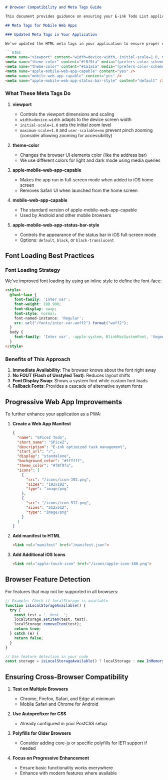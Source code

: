```markdown
# Browser Compatibility and Meta Tags Guide

This document provides guidance on ensuring your E-ink Todo List application is compatible across different browsers and devices.

## Meta Tags for Mobile Web Apps

### Updated Meta Tags in Your Application

We've updated the HTML meta tags in your application to ensure proper compatibility:

```html
<meta name="viewport" content="width=device-width, initial-scale=1.0, maximum-scale=1.0, user-scalable=no" />
<meta name="theme-color" content="#f8f9fa" media="(prefers-color-scheme: light)" />
<meta name="theme-color" content="#1a1a1a" media="(prefers-color-scheme: dark)" />
<meta name="apple-mobile-web-app-capable" content="yes" />
<meta name="mobile-web-app-capable" content="yes" />
<meta name="apple-mobile-web-app-status-bar-style" content="default" />
```

### What These Meta Tags Do

1. **viewport**
   - Controls the viewport dimensions and scaling
   - `width=device-width` adapts to the device screen width
   - `initial-scale=1.0` sets the initial zoom level
   - `maximum-scale=1.0` and `user-scalable=no` prevent pinch zooming (consider allowing zooming for accessibility)

2. **theme-color**
   - Changes the browser UI elements color (like the address bar)
   - We use different colors for light and dark mode using media queries

3. **apple-mobile-web-app-capable**
   - Makes the app run in full-screen mode when added to iOS home screen
   - Removes Safari UI when launched from the home screen

4. **mobile-web-app-capable**
   - The standard version of apple-mobile-web-app-capable
   - Used by Android and other mobile browsers

5. **apple-mobile-web-app-status-bar-style**
   - Controls the appearance of the status bar in iOS full-screen mode
   - Options: `default`, `black`, or `black-translucent`

## Font Loading Best Practices

### Font Loading Strategy

We've improved font loading by using an inline style to define the font-face:

```html
<style>
  @font-face {
    font-family: 'Inter var';
    font-weight: 100 900;
    font-display: swap;
    font-style: normal;
    font-named-instance: 'Regular';
    src: url("/fonts/inter-var.woff2") format("woff2");
  }
  body {
    font-family: 'Inter var', -apple-system, BlinkMacSystemFont, 'Segoe UI', Roboto, Oxygen, Ubuntu, Cantarell, 'Open Sans', 'Helvetica Neue', sans-serif;
  }
</style>
```

### Benefits of This Approach

1. **Immediate Availability**: The browser knows about the font right away
2. **No FOUT (Flash of Unstyled Text)**: Reduces layout shifts
3. **Font Display Swap**: Shows a system font while custom font loads
4. **Fallback Fonts**: Provides a cascade of alternative system fonts

## Progressive Web App Improvements

To further enhance your application as a PWA:

1. **Create a Web App Manifest**
   ```json
   {
     "name": "SPiceZ Todo",
     "short_name": "SPiceZ",
     "description": "E-ink optimized task management",
     "start_url": "/",
     "display": "standalone",
     "background_color": "#ffffff",
     "theme_color": "#f8f9fa",
     "icons": [
       {
         "src": "/icons/icon-192.png",
         "sizes": "192x192",
         "type": "image/png"
       },
       {
         "src": "/icons/icon-512.png",
         "sizes": "512x512",
         "type": "image/png"
       }
     ]
   }
   ```

2. **Add manifest to HTML**
   ```html
   <link rel="manifest" href="/manifest.json">
   ```

3. **Add Additional iOS Icons**
   ```html
   <link rel="apple-touch-icon" href="/icons/apple-icon-180.png">
   ```

## Browser Feature Detection

For features that may not be supported in all browsers:

```javascript
// Example: Check if localStorage is available
function isLocalStorageAvailable() {
  try {
    const test = '__test__';
    localStorage.setItem(test, test);
    localStorage.removeItem(test);
    return true;
  } catch (e) {
    return false;
  }
}

// Use feature detection in your code
const storage = isLocalStorageAvailable() ? localStorage : new InMemoryStorage();
```

## Ensuring Cross-Browser Compatibility

1. **Test on Multiple Browsers**
   - Chrome, Firefox, Safari, and Edge at minimum
   - Mobile Safari and Chrome for Android

2. **Use Autoprefixer for CSS**
   - Already configured in your PostCSS setup

3. **Polyfills for Older Browsers**
   - Consider adding core-js or specific polyfills for IE11 support if needed

4. **Focus on Progressive Enhancement**
   - Ensure basic functionality works everywhere
   - Enhance with modern features where available
```
